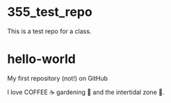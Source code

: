 # 355_test_repo
This is a test repo for a class.

# hello-world

My first repository (not!) on GitHub

I love COFFEE :coffee: gardening :carrot: and the intertidal zone :snail:.
